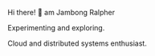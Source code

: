 Hi there! 👋 am Jambong Ralpher

Experimenting and exploring.

Cloud and distributed systems enthusiast.

